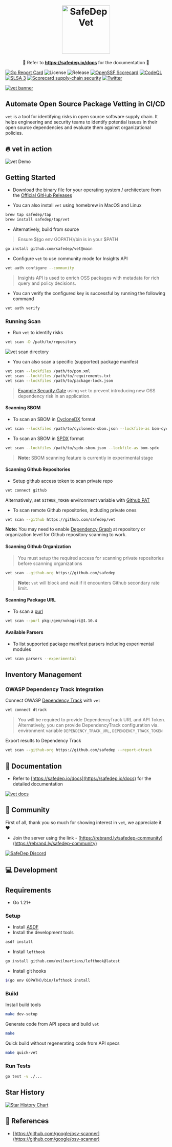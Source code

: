 <h1 align="center">
    <img alt="SafeDep Vet" src="docs/static/img/vet-logo.png" width="150" />
</h1>
<p align="center">
    🙌 Refer to <b><a href="https://safedep.io/docs/">https://safedep.io/docs</a></b> for the documentation 📖
</p>

[![Go Report Card](https://goreportcard.com/badge/github.com/safedep/vet)](https://goreportcard.com/report/github.com/safedep/vet)
![License](https://img.shields.io/github/license/safedep/vet)
![Release](https://img.shields.io/github/v/release/safedep/vet)
[![OpenSSF Scorecard](https://api.securityscorecards.dev/projects/github.com/safedep/vet/badge)](https://api.securityscorecards.dev/projects/github.com/safedep/vet)
[![CodeQL](https://github.com/safedep/vet/actions/workflows/codeql.yml/badge.svg?branch=main)](https://github.com/safedep/vet/actions/workflows/codeql.yml)
[![SLSA 3](https://slsa.dev/images/gh-badge-level3.svg)](https://slsa.dev)
[![Scorecard supply-chain security](https://github.com/safedep/vet/actions/workflows/scorecard.yml/badge.svg)](https://github.com/safedep/vet/actions/workflows/scorecard.yml)
[![Twitter](https://img.shields.io/twitter/follow/safedepio?style=social)](https://twitter.com/intent/follow?screen_name=safedepio)

[![vet banner](docs/static/img/vet/vet-banner.png)](https://safedep.io/docs)
## Automate Open Source Package Vetting in CI/CD

`vet` is a tool for identifying risks in open source software supply chain. It
helps engineering and security teams to identify potential issues in their open
source dependencies and evaluate them against organizational policies.

## 🔥 vet in action

![vet Demo](docs/static/img/vet/vet-demo.gif)

## Getting Started

- Download the binary file for your operating system / architecture from the [Official GitHub Releases](https://github.com/safedep/vet/releases)

- You can also install `vet` using homebrew in MacOS and Linux

```bash
brew tap safedep/tap
brew install safedep/tap/vet
```

- Alternatively, build from source

> Ensure $(go env GOPATH)/bin is in your $PATH

```bash
go install github.com/safedep/vet@main
```

- Configure `vet` to use community mode for Insights API

```bash
vet auth configure --community
```

> Insights API is used to enrich OSS packages with metadata for rich query and policy decisions.

- You can verify the configured key is successful by running the following command

```bash
vet auth verify
```

### Running Scan

- Run `vet` to identify risks

```bash
vet scan -D /path/to/repository
```

![vet scan directory](docs/static/img/vet/vet-scan-directory.png)

- You can also scan a specific (supported) package manifest

```bash
vet scan --lockfiles /path/to/pom.xml
vet scan --lockfiles /path/to/requirements.txt
vet scan --lockfiles /path/to/package-lock.json
```

> [Example Security Gate](https://github.com/safedep/demo-client-java/pull/2) using `vet` to prevent introducing new OSS dependency risk in an application.

#### Scanning SBOM

- To scan an SBOM in [CycloneDX](https://cyclonedx.org/) format

```bash
vet scan --lockfiles /path/to/cyclonedx-sbom.json --lockfile-as bom-cyclonedx
```

- To scan an SBOM in [SPDX](https://spdx.dev/) format

```bash
vet scan --lockfiles /path/to/spdx-sbom.json --lockfile-as bom-spdx
```

> **Note:** SBOM scanning feature is currently in experimental stage

#### Scanning Github Repositories

- Setup github access token to scan private repo

```bash
vet connect github
```

Alternatively, set `GITHUB_TOKEN` environment variable with [Github PAT](https://docs.github.com/en/authentication/keeping-your-account-and-data-secure/managing-your-personal-access-tokens)

- To scan remote Github repositories, including private ones

```bash
vet scan --github https://github.com/safedep/vet
```

**Note:** You may need to enable [Dependency Graph](https://docs.github.com/en/code-security/supply-chain-security/understanding-your-software-supply-chain/about-the-dependency-graph) at repository or organization level for Github repository scanning to work.

#### Scanning Github Organization

> You must setup the required access for scanning private repositories
> before scanning organizations

```bash
vet scan --github-org https://github.com/safedep
```

> **Note:** `vet` will block and wait if it encounters Github secondary rate limit.

#### Scanning Package URL

- To scan a [purl](https://github.com/package-url/purl-spec)

```bash
vet scan --purl pkg:/gem/nokogiri@1.10.4
```

#### Available Parsers

- To list supported package manifest parsers including experimental modules

```bash
vet scan parsers --experimental
```

## Inventory Management

### OWASP Dependency Track Integration

Connect OWASP [Dependency Track](https://dependencytrack.org/) with `vet`

```bash
vet connect dtrack
```

> You will be required to provide DependencyTrack URL and API Token.
> Alternatively, you can provide DependencyTrack configuration via. environment
> variable `DEPENDENCY_TRACK_URL`, `DEPENDENCY_TRACK_TOKEN`

Export results to Dependency Track

```bash
vet scan --github-org https://github.com/safedep --report-dtrack
```

## 📖 Documentation

- Refer to [https://safedep.io/docs](https://safedep.io/docs) for the detailed documentation

[![vet docs](docs/static/img/vet-docs.png)](https://safedep.io/docs)

## 🎊 Community

First of all, thank you so much for showing interest in `vet`, we appreciate it ❤️

- Join the server using the link - [https://rebrand.ly/safedep-community](https://rebrand.ly/safedep-community)

[![SafeDep Discord](docs/static/img/safedep-discord.png)](https://rebrand.ly/safedep-community)

## 💻 Development

## Requirements

* Go 1.21+

### Setup

* Install [ASDF](https://asdf-vm.com/)
* Install the development tools

```bash
asdf install
```

* Install `lefthook`

```bash
go install github.com/evilmartians/lefthook@latest
```

* Install git hooks

```bash
$(go env GOPATH)/bin/lefthook install
```

### Build

Install build tools

```bash
make dev-setup
```

Generate code from API specs and build `vet`

```bash
make
```

Quick build without regenerating code from API specs

```bash
make quick-vet
```

### Run Tests

```bash
go test -v ./...
```

## Star History

[![Star History Chart](https://api.star-history.com/svg?repos=safedep/vet&type=Date)](https://star-history.com/#safedep/vet&Date)

## 🔖 References

- [https://github.com/google/osv-scanner](https://github.com/google/osv-scanner)
